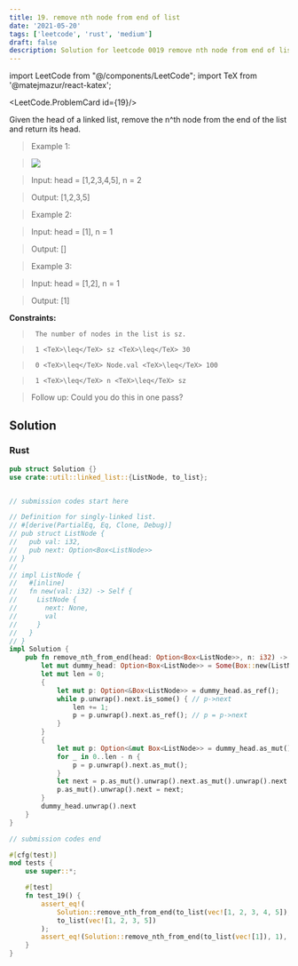 ```yaml
---
title: 19. remove nth node from end of list
date: '2021-05-20'
tags: ['leetcode', 'rust', 'medium']
draft: false
description: Solution for leetcode 0019 remove nth node from end of list
---
```

import LeetCode from "@/components/LeetCode";
import TeX from '@matejmazur/react-katex';

<LeetCode.ProblemCard id={19}/>
 

  Given the head of a linked list, remove the n^th node from the end of the list and return its head.

   

 >   Example 1:

 >   ![](https://assets.leetcode.com/uploads/2020/10/03/remove_ex1.jpg)

 >   Input: head <TeX>=</TeX> [1,2,3,4,5], n <TeX>=</TeX> 2

 >   Output: [1,2,3,5]

  

 >   Example 2:

  

 >   Input: head <TeX>=</TeX> [1], n <TeX>=</TeX> 1

 >   Output: []

  

 >   Example 3:

  

 >   Input: head <TeX>=</TeX> [1,2], n <TeX>=</TeX> 1

 >   Output: [1]

  

   

  **Constraints:**

  

 >   	The number of nodes in the list is sz.

 >   	1 <TeX>\leq</TeX> sz <TeX>\leq</TeX> 30

 >   	0 <TeX>\leq</TeX> Node.val <TeX>\leq</TeX> 100

 >   	1 <TeX>\leq</TeX> n <TeX>\leq</TeX> sz

  

   

 >   Follow up: Could you do this in one pass?


## Solution
### Rust
```rust
pub struct Solution {}
use crate::util::linked_list::{ListNode, to_list};


// submission codes start here

// Definition for singly-linked list.
// #[derive(PartialEq, Eq, Clone, Debug)]
// pub struct ListNode {
//   pub val: i32,
//   pub next: Option<Box<ListNode>>
// }
// 
// impl ListNode {
//   #[inline]
//   fn new(val: i32) -> Self {
//     ListNode {
//       next: None,
//       val
//     }
//   }
// }
impl Solution {
    pub fn remove_nth_from_end(head: Option<Box<ListNode>>, n: i32) -> Option<Box<ListNode>> {
        let mut dummy_head: Option<Box<ListNode>> = Some(Box::new(ListNode{val: 0, next: head}));
        let mut len = 0;
        {
            let mut p: Option<&Box<ListNode>> = dummy_head.as_ref();
            while p.unwrap().next.is_some() { // p->next
                len += 1;
                p = p.unwrap().next.as_ref(); // p = p->next
            }    
        }
        {
            let mut p: Option<&mut Box<ListNode>> = dummy_head.as_mut();
            for _ in 0..len - n {
                p = p.unwrap().next.as_mut();
            }
            let next = p.as_mut().unwrap().next.as_mut().unwrap().next.take();
            p.as_mut().unwrap().next = next;
        }
        dummy_head.unwrap().next
    }
}

// submission codes end

#[cfg(test)]
mod tests {
    use super::*;

    #[test]
    fn test_19() {
        assert_eq!(
            Solution::remove_nth_from_end(to_list(vec![1, 2, 3, 4, 5]), 2),
            to_list(vec![1, 2, 3, 5])
        );
        assert_eq!(Solution::remove_nth_from_end(to_list(vec![1]), 1), None);
    }
}

```
